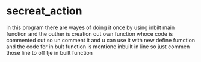 # secreat_action
in this program there are  wayes of doing it once by using inbilt main function and the outher is creation out own function whoce code is commented out so un comment it and u can use it with new define fumction and the code for in bult function is mentione inbuilt in line so just commen those line to off tje in built function
